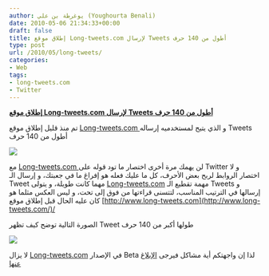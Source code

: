 ```yaml
---
author: يوغرطة بن علي (Youghourta Benali)
date: 2010-05-06 21:34:33+00:00
draft: false
title: إطلاق موقع Long-tweets.com لإرسال Tweets أطول من 140 حرف
type: post
url: /2010/05/long-tweets/
categories:
- Web
tags:
- long-tweets.com
- Twitter
---
```


[**إطلاق موقع Long-tweets.com لإرسال Tweets أطول من 140 حرف**](https://www.it-scoop.com/2010/05/long-tweets/)


تم منذ قليل إطلاق موقع [Long-tweets.com ](http://www.long-tweets.com/)و الذي يتيح لمستخدميه إرساله Tweets أطول من 140 حرف

[![](https://www.it-scoop.com/wp-content/uploads/2010/05/Logo.png)
](https://www.it-scoop.com/2010/05/long-tweets/)

مع [Long-tweets.com ](http://www.long-tweets.com/)لن يهمك مرة أخرى اختصار ما تود قوله على Twitter و لا اختصار الروابط لربح بعض الأحرف، كل ما عليك فعله هو إفراغ ما في جعبتك، و إرسال الـ Tweet مهما كانت طويلة، و يتولى [Long-tweets.com](http://www.long-tweets.com/) مهمة تقطيع الـ Tweets و إرسالها في الترتيب المناسب، لتتسنى قراءتها من فوق إلى تحت، و ليس العكس مثلما هو كان عليه الحال قبل إطلاق موقع [http://www.long-tweets.com](http://www.long-tweets.com/)/

الصورة التالية توضح كيف تظهر Tweet طولها أكبر من 140 حرف

[![](https://www.it-scoop.com/wp-content/uploads/2010/05/longTweets.png)
](https://www.it-scoop.com/2010/05/long-tweets/)

لا يزال [Long-tweets.com](http://www.long-tweets.com/) في الإصدار Beta لذا إن واجهتكم أية مشاكل فيرجى [الإبلاغ عنها](http://www.long-tweets.com/contact.html)
